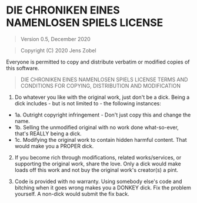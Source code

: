 # DIE CHRONIKEN EINES NAMENLOSEN SPIELS LICENSE

> Version 0.5, December 2020

> Copyright (C) 2020 Jens Zobel

Everyone is permitted to copy and distribute verbatim or modified
copies of this software.

> DIE CHRONIKEN EINES NAMENLOSEN SPIELS LICENSE
> TERMS AND CONDITIONS FOR COPYING, DISTRIBUTION AND MODIFICATION

1. Do whatever you like with the original work, just don't be a dick. Being a dick includes - but is not limited to - the following instances:
  - 1a. Outright copyright infringement - Don't just copy this and change the name.
  - 1b. Selling the unmodified original with no work done what-so-ever, that's REALLY being a dick.
  - 1c. Modifying the original work to contain hidden harmful content. That would make you a PROPER dick.

2. If you become rich through modifications, related works/services, or supporting the original work,
share the love. Only a dick would make loads off this work and not buy the original work's
creator(s) a pint.

3. Code is provided with no warranty. Using somebody else's code and bitching when it goes wrong makes
you a DONKEY dick. Fix the problem yourself. A non-dick would submit the fix back.
